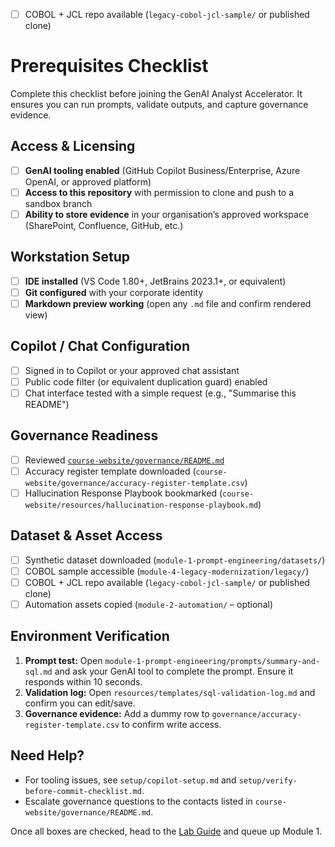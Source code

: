 - [ ] COBOL + JCL repo available (`legacy-cobol-jcl-sample/` or published clone)
# Prerequisites Checklist

Complete this checklist before joining the GenAI Analyst Accelerator. It ensures you can run prompts, validate outputs, and capture governance evidence.

## Access & Licensing

- [ ] **GenAI tooling enabled** (GitHub Copilot Business/Enterprise, Azure OpenAI, or approved platform)
- [ ] **Access to this repository** with permission to clone and push to a sandbox branch
- [ ] **Ability to store evidence** in your organisation’s approved workspace (SharePoint, Confluence, GitHub, etc.)

## Workstation Setup

- [ ] **IDE installed** (VS Code 1.80+, JetBrains 2023.1+, or equivalent)
- [ ] **Git configured** with your corporate identity
- [ ] **Markdown preview working** (open any `.md` file and confirm rendered view)

## Copilot / Chat Configuration

- [ ] Signed in to Copilot or your approved chat assistant
- [ ] Public code filter (or equivalent duplication guard) enabled
- [ ] Chat interface tested with a simple request (e.g., "Summarise this README")

## Governance Readiness

- [ ] Reviewed [`course-website/governance/README.md`](../course-website/governance/README.md)
- [ ] Accuracy register template downloaded (`course-website/governance/accuracy-register-template.csv`)
- [ ] Hallucination Response Playbook bookmarked (`course-website/resources/hallucination-response-playbook.md`)

## Dataset & Asset Access

- [ ] Synthetic dataset downloaded (`module-1-prompt-engineering/datasets/`)
- [ ] COBOL sample accessible (`module-4-legacy-modernization/legacy/`)
- [ ] COBOL + JCL repo available (`legacy-cobol-jcl-sample/` or published clone)
- [ ] Automation assets copied (`module-2-automation/` – optional)

## Environment Verification

1. **Prompt test:** Open `module-1-prompt-engineering/prompts/summary-and-sql.md` and ask your GenAI tool to complete the prompt. Ensure it responds within 10 seconds.
2. **Validation log:** Open `resources/templates/sql-validation-log.md` and confirm you can edit/save.
3. **Governance evidence:** Add a dummy row to `governance/accuracy-register-template.csv` to confirm write access.

## Need Help?

- For tooling issues, see `setup/copilot-setup.md` and `setup/verify-before-commit-checklist.md`.
- Escalate governance questions to the contacts listed in `course-website/governance/README.md`.

Once all boxes are checked, head to the [Lab Guide](../lab-guide.md) and queue up Module 1.
